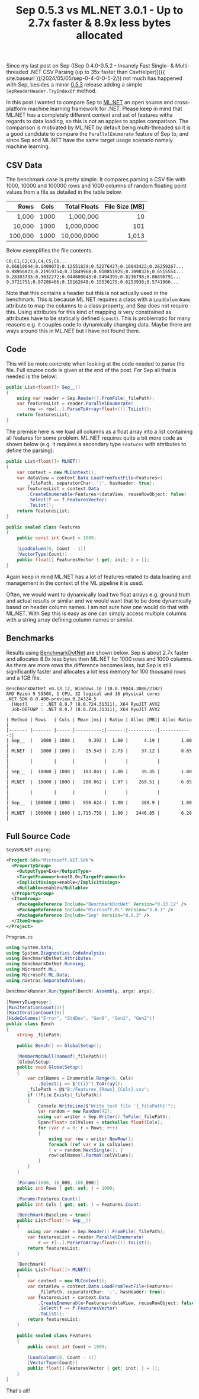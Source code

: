 ﻿---
layout: post
title: Sep 0.5.3 vs ML.NET 3.0.1 - Up to 2.7x faster & 8.9x less bytes allocated
---

Since my last post on Sep ([Sep 0.4.0-0.5.2 - Insanely Fast Single- &
Multi-threaded .NET CSV Parsing (up to 35x faster than CsvHelper)]({{
site.baseurl }}/2024/05/05/sep-0-4-0-0-5-2/)) not much has happened with Sep,
besides a minor [0.5.3](https://github.com/nietras/Sep/releases/tag/v0.5.3)
release adding a simple `SepReaderHeader.TryIndexOf` method.

In this post I wanted to compare Sep to
[ML.NET](https://github.com/dotnet/machinelearning) an open source and
cross-platform machine learning framework for .NET. Please keep in mind that
ML.NET has a completely different context and set of features witha regards to
data loading, so this is not an apples to apples comparison. The comparison is
motivated by ML.NET by default being multi-threaded so it is a good candidate to
compare the `ParallelEnumerate` feature of Sep to, and since Sep and ML.NET have
the same target usage scenario namely machine learning.

## CSV Data
The benchmark case is pretty simple. It compares parsing a CSV file with 1000,
10000 and 100000 rows and 1000 columns of random floating point values from a
file as detailed in the table below.

| Rows    | Cols | Total Floats | File Size [MB] |
|--------:|----- |-------------:|------:|
|   1,000 | 1000 |    1,000,000 |    10 |
|  10,000 | 1000 |   1,000,0000 |   101 |
| 100,000 | 1000 |  10,000,0000 | 1,013 |

Below exemplifies the file contents. 

```
C0;C1;C2;C3;C4;C5;C6...
0.66810644;0.1409073;0.12551829;0.52276427;0.16843422;0.26259267...
0.98956823;0.21919754;0.31849968;0.010851925;0.3098326;0.6515554...
0.28303733;0.9632272;0.044600043;0.9494399;0.8236798;0.06896791...
0.3721751;0.87286466;0.15162648;0.15530175;0.6253938;0.5741966...
```

Note that this contains a header but this is not actually used in the benchmark.
This is because ML.NET requires a class with a `LoadColumnName` attribute to map
the columns to a class property, and Sep does not require this. Using attributes
for this kind of mapping is very constrained as attributes have to be statically
defined (`const`). This is problematic for many reasons e.g. it couples code to
dynamically changing data. Maybe there are ways around this in ML.NET but I have
not found them.

## Code
This will be more concrete when looking at the code needed to parse the file.
Full source code is given at the end of the post. For Sep all that is needed is
the below:

```csharp
public List<float[]> Sep__()
{
    using var reader = Sep.Reader().FromFile(_filePath);
    var featuresList = reader.ParallelEnumerate(
        row => row[..].ParseToArray<float>()).ToList();
    return featuresList;
}
```

The premise here is we load all columns as a float array into a list containing
all features for some problem. ML.NET requires quite a bit more code as shown
below (e.g. it requires a secondary type `Features` with attributes to define
the parsing):

```csharp
public List<float[]> MLNET()
{
    var context = new MLContext();
    var dataView = context.Data.LoadFromTextFile<Features>(
        _filePath, separatorChar: ';', hasHeader: true);
    var featuresList = context.Data
        .CreateEnumerable<Features>(dataView, reuseRowObject: false)
        .Select(f => f.FeaturesVector)
        .ToList();
    return featuresList;
}

public sealed class Features
{
    public const int Count = 1000;

    [LoadColumn(0, Count - 1)]
    [VectorType(Count)]
    public float[] FeaturesVector { get; init; } = [];
}
```

Again keep in mind ML.NET has a lot of features related to data loading and
management in the context of the ML pipeline it is used.

Often, we would want to dynamically load two float arrays e.g. ground truth and
actual results or similar and we would want that to be done dynamically based on
header column names. I am not sure how one would do that with ML.NET. With Sep
this is easy as one can simply access multiple columns with a string array
defining column names or similar.

## Benchmarks
Results using [BenchmarkDotNet](https://github.com/dotnet/BenchmarkDotNet) are
shown below. Sep is about 2.7x faster and allocates 8.9x less bytes than ML.NET
for 1000 rows and 1000 columns. As there are more rows the difference becomes
less, but Sep is still significantly faster and allocates a lot less memory for
100 thousand rows and a 1GB file.

```text
BenchmarkDotNet v0.13.12, Windows 10 (10.0.19044.3086/21H2)
AMD Ryzen 9 5950X, 1 CPU, 32 logical and 16 physical cores
.NET SDK 8.0.400-preview.0.24324.5
  [Host]     : .NET 8.0.7 (8.0.724.31311), X64 RyuJIT AVX2
  Job-DEFUWP : .NET 8.0.7 (8.0.724.31311), X64 RyuJIT AVX2

| Method | Rows   | Cols | Mean [ms] | Ratio | Alloc [MB]| Alloc Ratio |
|------- |------- |----- |----------:|------:|----------:|------------:|
| Sep__  |   1000 | 1000 |     9.393 |  1.00 |      4.19 |        1.00 |
| MLNET  |   1000 | 1000 |    25.543 |  2.73 |     37.12 |        8.85 |
|        |        |      |           |       |           |             |
| Sep__  |  10000 | 1000 |   103.041 |  1.00 |     39.35 |        1.00 |
| MLNET  |  10000 | 1000 |   200.062 |  1.97 |    269.51 |        6.85 |
|        |        |      |           |       |           |             |
| Sep__  | 100000 | 1000 |   950.624 |  1.00 |     389.9 |        1.00 |
| MLNET  | 100000 | 1000 | 1,715.758 |  1.80 |   2446.85 |        6.28 |
```

## Full Source Code

`SepVsMLNET.csproj`
```xml
<Project Sdk="Microsoft.NET.Sdk">
  <PropertyGroup>
    <OutputType>Exe</OutputType>
    <TargetFramework>net8.0</TargetFramework>
    <ImplicitUsings>enable</ImplicitUsings>
    <Nullable>enable</Nullable>
  </PropertyGroup>
  <ItemGroup>
    <PackageReference Include="BenchmarkDotNet" Version="0.13.12" />
    <PackageReference Include="Microsoft.ML" Version="3.0.1" />
    <PackageReference Include="Sep" Version="0.5.3" />
  </ItemGroup>
</Project>
```

`Program.cs`
```csharp
using System.Data;
using System.Diagnostics.CodeAnalysis;
using BenchmarkDotNet.Attributes;
using BenchmarkDotNet.Running;
using Microsoft.ML;
using Microsoft.ML.Data;
using nietras.SeparatedValues;

BenchmarkRunner.Run(typeof(Bench).Assembly, args: args);

[MemoryDiagnoser]
[MinIterationCount(3)]
[MaxIterationCount(9)]
[HideColumns("Error", "StdDev", "Gen0", "Gen1", "Gen2")]
public class Bench
{
    string _filePath;

    public Bench() => GlobalSetup();

    [MemberNotNull(nameof(_filePath))]
    [GlobalSetup]
    public void GlobalSetup()
    {
        var colNames = Enumerable.Range(0, Cols)
            .Select(i => $"C{i}").ToArray();
        _filePath = @$"B:/Features_{Rows}_{Cols}.csv";
        if (!File.Exists(_filePath))
        {
            Console.WriteLine($"Write test file '{_filePath}'");
            var random = new Random(42);
            using var writer = Sep.Writer().ToFile(_filePath);
            Span<float> colValues = stackalloc float[Cols];
            for (var r = 0; r < Rows; r++)
            {
                using var row = writer.NewRow();
                foreach (ref var v in colValues)
                { v = random.NextSingle(); }
                row[colNames].Format(colValues);
            }
        }
    }

    [Params(1000, 10_000, 100_000)]
    public int Rows { get; set; } = 1000;

    [Params(Features.Count)]
    public int Cols { get; set; } = Features.Count;

    [Benchmark(Baseline = true)]
    public List<float[]> Sep__()
    {
        using var reader = Sep.Reader().FromFile(_filePath);
        var featuresList = reader.ParallelEnumerate(
            r => r[..].ParseToArray<float>()).ToList();
        return featuresList;
    }

    [Benchmark]
    public List<float[]> MLNET()
    {
        var context = new MLContext();
        var dataView = context.Data.LoadFromTextFile<Features>(
            _filePath, separatorChar: ';', hasHeader: true);
        var featuresList = context.Data
            .CreateEnumerable<Features>(dataView, reuseRowObject: false)
            .Select(f => f.FeaturesVector)
            .ToList();
        return featuresList;
    }

    public sealed class Features
    {
        public const int Count = 1000;

        [LoadColumn(0, Count - 1)]
        [VectorType(Count)]
        public float[] FeaturesVector { get; init; } = [];
    }
}
```

That's all!